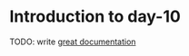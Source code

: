 # Introduction to day-10

TODO: write [great documentation](http://jacobian.org/writing/what-to-write/)
